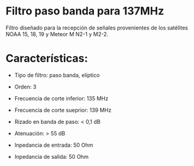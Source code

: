 # Filtro paso banda para 137MHz
Filtro diseñado para la recepción de señales provenientes de los satélites NOAA 15, 18, 19 y Meteor M N2-1 y M2-2.

# Características:

- Tipo de filtro: paso banda, elíptico

- Orden: 3

- Frecuencia de corte inferior: 135 MHz

- Frecuencia de corte sueprior: 139 MHz

- Rizado en banda de paso: < 0,1 dB

- Atenuación: > 55 dB

- Inpedancia de entrada: 50 Ohm

- Inpedancia de salida: 50 Ohm
